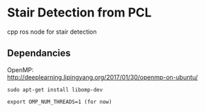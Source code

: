 # Stair Detection from PCL
cpp ros node for stair detection

## Dependancies
OpenMP: \
http://deeplearning.lipingyang.org/2017/01/30/openmp-on-ubuntu/

```
sudo apt-get install libomp-dev

export OMP_NUM_THREADS=1 (for now)
```



